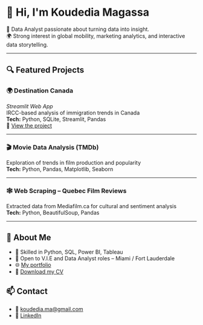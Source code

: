 # 👋 Hi, I'm Koudedia Magassa

🎯 Data Analyst passionate about turning data into insight.  
🌍 Strong interest in global mobility, marketing analytics, and interactive data storytelling.

---

## 🔍 Featured Projects

### 🌍 Destination Canada  
*Streamlit Web App*  
IRCC-based analysis of immigration trends in Canada  
**Tech:** Python, SQLite, Streamlit, Pandas  
🔗 [View the project]([https://massive-poultry-322.notion.site/](https://massive-poultry-322.notion.site/Koudedia-Magassa-Data-Portfolio-1f24d54ec86d8061b662eb1f9de5f28a))

---

### 🎬 Movie Data Analysis (TMDb)  
Exploration of trends in film production and popularity  
**Tech:** Python, Pandas, Matplotlib, Seaborn

---

### 🕸️ Web Scraping – Quebec Film Reviews  
Extracted data from Mediafilm.ca for cultural and sentiment analysis  
**Tech:** Python, BeautifulSoup, Pandas

---

## 💼 About Me

- 🧠 Skilled in Python, SQL, Power BI, Tableau  
- 📍 Open to V.I.E and Data Analyst roles – Miami / Fort Lauderdale  
- 🌐 [My portfolio]([https://massive-poultry-322.notion.site/](https://massive-poultry-322.notion.site/Koudedia-Magassa-Data-Portfolio-1f24d54ec86d8061b662eb1f9de5f28a))  
- 📄 [Download my CV](https://drive.google.com/file/d/1gkfziZA7bX0cHPI6aXoNu3rNc5Su5JAV/view?usp=sharing)

## 📫 Contact

- 📧 koudedia.ma@gmail.com  
- 🔗 [LinkedIn](www.linkedin.com/in/katmagassa)
